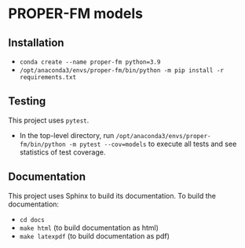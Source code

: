 # PROPER-FM models

## Installation

+ `conda create --name proper-fm python=3.9`
+ `/opt/anaconda3/envs/proper-fm/bin/python -m pip install -r requirements.txt`

## Testing
This project uses `pytest`. 

+  In the top-level directory, run `/opt/anaconda3/envs/proper-fm/bin/python -m pytest --cov=models` 
    to execute all tests and see statistics of test coverage.

## Documentation

This project uses Sphinx to build its documentation. To build the documentation:

+ `cd docs`
+ `make html` (to build documentation as html)
+ `make latexpdf` (to build documentation as pdf)